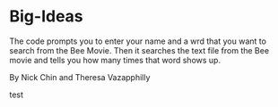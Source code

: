 # Big-Ideas
The code prompts you to enter your name and a wrd that you want to search from the Bee Movie. Then it searches the text file from the Bee movie and tells you how many times that word shows up. 

By Nick Chin and Theresa Vazapphilly 

test 